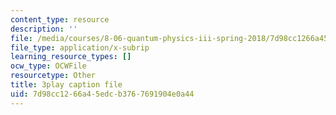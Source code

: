 ```yaml
---
content_type: resource
description: ''
file: /media/courses/8-06-quantum-physics-iii-spring-2018/7d98cc1266a45edcb3767691904e0a44_6CeljmHgd0w.vtt
file_type: application/x-subrip
learning_resource_types: []
ocw_type: OCWFile
resourcetype: Other
title: 3play caption file
uid: 7d98cc12-66a4-5edc-b376-7691904e0a44
---
```

